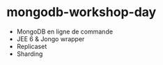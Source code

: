 # mongodb-workshop-day

- MongoDB en ligne de commande
- JEE 6 & Jongo wrapper
- Replicaset
- Sharding



 


